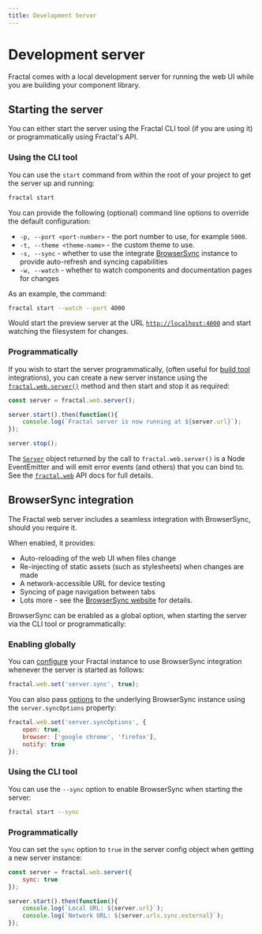 ```yaml
---
title: Development Server
---
```


# Development server

Fractal comes with a local development server for running the web UI while you are building your component library.

## Starting the server

You can either start the server using the Fractal CLI tool (if you are using it) or programmatically using Fractal's API.

### Using the CLI tool

You can use the `start` command from within the root of your project to get the server up and running:

```bash
fractal start
```

You can provide the following (optional) command line options to override the default configuration:

* `-p, --port <port-number>` - the port number to use, for example `5000`.
* `-t, --theme <theme-name>` - the custom theme to use.
* `-s, --sync` - whether to use the integrate [BrowserSync](#browsersync-integration) instance to provide auto-refresh and syncing capabilities
* `-w, --watch` - whether to watch components and documentation pages for changes

As an example, the command:

```bash
fractal start --watch --port 4000
```

Would start the preview server at the URL [`http://localhost:4000`](http://localhost:4000) and start watching the filesystem for changes.

### Programmatically

If you wish to start the server programmatically, (often useful for [build tool](../integration/build-tools.html) integrations), you can create a new server instance using the [`fractal.web.server()`](../../api/endpoints/fractal-docs.html#set-path-value) method and then start and stop it as required:

```js
const server = fractal.web.server();

server.start().then(function(){
    console.log(`Fractal server is now running at ${server.url}`);
});

server.stop();
```

The [`Server`](../../api/entities/server.html) object returned by the call to `fractal.web.server()` is a Node EventEmitter and will emit error events (and others) that you can bind to. See the [`fractal.web`](../../api/endpoints/fractal-web.html) API docs for full details.

## BrowserSync integration

The Fractal web server includes a seamless integration with BrowserSync, should you require it.

When enabled, it provides:

* Auto-reloading of the web UI when files change
* Re-injecting of static assets (such as stylesheets) when changes are made
* A network-accessible URL for device testing
* Syncing of page navigation between tabs
* Lots more - see the [BrowserSync website](https://www.browsersync.io/) for details.

BrowserSync can be enabled as a global option, when starting the server via the CLI tool or programmatically:

### Enabling globally

You can [configure](../project-settings.html) your Fractal instance to use BrowserSync integration whenever the server is started as follows:

```js
fractal.web.set('server.sync', true);
```

You can also pass [options](https://www.browsersync.io/docs/options) to the underlying BrowserSync instance using the `server.syncOptions` property:

```js
fractal.web.set('server.syncOptions', {
    open: true,
    browser: ['google chrome', 'firefox'],
    notify: true
});
```

### Using the CLI tool

You can use the `--sync` option to enable BrowserSync when starting the server:

```bash
fractal start --sync
```

### Programmatically

You can set the `sync` option to `true` in the server config object when getting a new server instance:

```js
const server = fractal.web.server({
    sync: true
});

server.start().then(function(){
    console.log(`Local URL: ${server.url}`);
    console.log(`Network URL: ${server.urls.sync.external}`);
});
```
